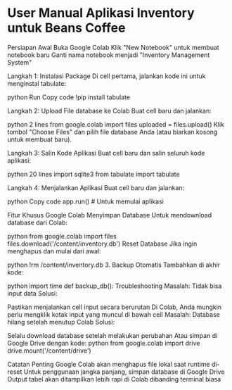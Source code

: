 # User Manual Aplikasi Inventory untuk Beans Coffee 
Persiapan Awal
Buka Google Colab
Klik "New Notebook" untuk membuat notebook baru
Ganti nama notebook menjadi "Inventory Management System"

Langkah 1: Instalasi Package
Di cell pertama, jalankan kode ini untuk menginstal tabulate:

python
Run
Copy code
!pip install tabulate

Langkah 2: Upload File database ke Colab
Buat cell baru dan jalankan:

python
2 lines
from google.colab import files
uploaded = files.upload()
Klik tombol "Choose Files" dan pilih file database Anda (atau biarkan kosong untuk membuat baru).

Langkah 3: Salin Kode Aplikasi
Buat cell baru dan salin seluruh kode aplikasi:

python
20 lines
import sqlite3
from tabulate import tabulate


Langkah 4: Menjalankan Aplikasi
Buat cell baru dan jalankan:

python
Copy code
app.run()  # Untuk memulai aplikasi

Fitur Khusus Google Colab
Menyimpan Database
Untuk mendownload database dari Colab:

python
from google.colab import files
files.download('/content/inventory.db')
Reset Database
Jika ingin menghapus dan mulai dari awal:

python
!rm /content/inventory.db
3. Backup Otomatis
Tambahkan di akhir kode:

python
import time
def backup_db():
Troubleshooting
Masalah: Tidak bisa input data Solusi:

Pastikan menjalankan cell input secara berurutan
Di Colab, Anda mungkin perlu mengklik kotak input yang muncul di bawah cell
Masalah: Database hilang setelah menutup Colab Solusi:

Selalu download database setelah melakukan perubahan
Atau simpan di Google Drive dengan kode:
python
from google.colab import drive
drive.mount('/content/drive')

Catatan Penting
Google Colab akan menghapus file lokal saat runtime di-reset
Untuk penggunaan jangka panjang, simpan database di Google Drive
Output tabel akan ditampilkan lebih rapi di Colab dibanding terminal biasa
